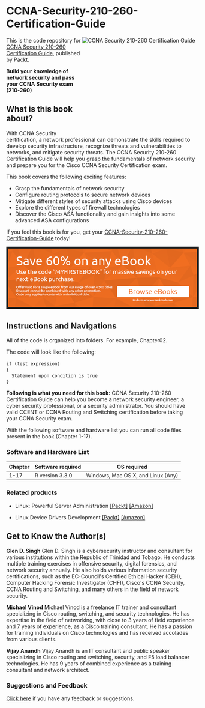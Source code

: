 # CCNA-Security-210-260-Certification-Guide

<a href="https://www.packtpub.com/networking-and-servers/ccna-security-210-260-certification-guide?utm_source=github&utm_medium=repository&utm_campaign=9781787128873"><img src="https://d255esdrn735hr.cloudfront.net/sites/default/files/B06184_newcover.png" alt="CCNA Security 210-260 Certification Guide" height="256px" align="right"></a>

This is the code repository for [CCNA Security 210-260 Certification Guide](https://www.packtpub.com/networking-and-servers/ccna-security-210-260-certification-guide?utm_source=github&utm_medium=repository&utm_campaign=9781787128873), published by Packt.

**Build your knowledge of network security and pass your CCNA Security exam (210-260)**

## What is this book about?
With CCNA Security certification, a network professional can demonstrate the skills required to develop security infrastructure, recognize threats and vulnerabilities to networks, and mitigate security threats. The CCNA Security 210-260 Certification Guide will help you grasp the fundamentals of network security and prepare you for the Cisco CCNA Security Certification exam.

This book covers the following exciting features:
* Grasp the fundamentals of network security
* Configure routing protocols to secure network devices
* Mitigate different styles of security attacks using Cisco devices
* Explore the different types of firewall technologies
* Discover the Cisco ASA functionality and gain insights into some advanced ASA configurations

If you feel this book is for you, get your [CCNA-Security-210-260-Certification-Guide](https://www.amazon.com/dp/1787128873) today!

<a href="https://www.packtpub.com/?utm_source=github&utm_medium=banner&utm_campaign=GitHubBanner"><img src="https://raw.githubusercontent.com/PacktPublishing/GitHub/master/GitHub.png" 
alt="https://www.packtpub.com/" border="5" /></a>


## Instructions and Navigations
All of the code is organized into folders. For example, Chapter02.

The code will look like the following:
```
if (test expression)
{
  Statement upon condition is true
}
```

**Following is what you need for this book:**
CCNA Security 210-260 Certification Guide can help you become a network security engineer, a cyber security professional, or a security administrator. You should have valid CCENT or CCNA Routing and Switching certification before taking your CCNA Security exam.

With the following software and hardware list you can run all code files present in the book (Chapter 1-17).

### Software and Hardware List

| Chapter  | Software required                   | OS required                        |
| -------- | ------------------------------------| -----------------------------------|
| 1-17        | R version 3.3.0                     | Windows, Mac OS X, and Linux (Any) |


### Related products 
* Linux: Powerful Server Administration [[Packt]](https://www.packtpub.com/networking-and-servers/linux-powerful-server-administration?utm_source=github&utm_medium=repository&utm_campaign=9781788293778) [[Amazon]](https://www.amazon.com/dp/1788293770)

* Linux Device Drivers Development [[Packt]](https://www.packtpub.com/networking-and-servers/linux-device-drivers-development?utm_source=github&utm_medium=repository&utm_campaign=9781785280009) [[Amazon]](https://www.amazon.com/dp/1788293770)

## Get to Know the Author(s)
**Glen D. Singh**
Glen D. Singh is a cybersecurity instructor and consultant for various institutions within the Republic of Trinidad and Tobago. He conducts multiple training exercises in offensive security, digital forensics, and network security annually. He also holds various information security certifications, such as the EC-Council's Certified Ethical Hacker (CEH), Computer Hacking Forensic Investigator (CHFI), Cisco's CCNA Security, CCNA Routing and Switching, and many others in the field of network security.

**Michael Vinod**
Michael Vinod is a freelance IT trainer and consultant specializing in Cisco routing, switching, and security technologies. He has expertise in the field of networking, with close to 3 years of field experience and 7 years of experience, as a Cisco training consultant. He has a passion for training individuals on Cisco technologies and has received accolades from various clients.

**Vijay Anandh**
Vijay Anandh is an IT consultant and public speaker specializing in Cisco routing and switching, security, and F5 load balancer technologies. He has 9 years of combined experience as a training consultant and network architect.

### Suggestions and Feedback
[Click here](https://docs.google.com/forms/d/e/1FAIpQLSdy7dATC6QmEL81FIUuymZ0Wy9vH1jHkvpY57OiMeKGqib_Ow/viewform) if you have any feedback or suggestions.

